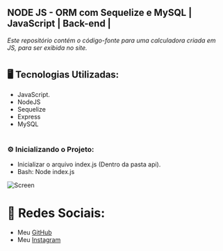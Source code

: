 ## **__NODE JS - ORM com Sequelize e MySQL | JavaScript | Back-end |__**

<p><em>Este repositório contém o código-fonte para uma calculadora criada em JS, para ser exibida no site.</em></p>

# <h2>🖥️ Tecnologias Utilizadas:</h2>
<ul>
      <li>JavaScript.</li>
      <li>NodeJS</li>
      <li>Sequelize</li>
      <li>Express</li>
      <li>MySQL</li>
</ul>

# <h3>:gear: Inicializando o Projeto:</h3>
<ul>
<li>Inicializar o arquivo index.js (Dentro da pasta api).</li>
<li>Bash: Node index.js</li>
</ul>

![Screen](https://media.discordapp.net/attachments/1129425322685767680/1161447835334606958/image.png?ex=65385596&is=6525e096&hm=b3c07d02b6893944858408f519b4ba7624821657f24df4b12e2391a409d36345&=&width=1249&height=600)

# 📱 Redes Sociais:
* Meu [GitHub](https://github.com/ViniciusTunes)
* Meu [Instagram](https://www.instagram.com/yng.Vinicius/)
